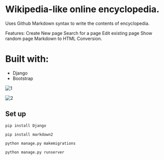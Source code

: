 # Wikipedia-like online encyclopedia.

Uses Github Markdown syntax to write the contents of encyclopedia.

Features:
Create New page
Search for a page
Edit existing page
Show random page
Markdown to HTML Conversion.

# Built with:
- Django
- Bootstrap

![1](https://user-images.githubusercontent.com/96381612/206857379-93343caf-d663-42ac-9219-e95de0a063d4.png)


![2](https://user-images.githubusercontent.com/96381612/206857381-490faf8c-9043-49fe-ba7f-47018dd2cd75.png)

## Set up
`pip install Django`

`pip install markdown2` 

`python manage.py makemigrations`

`python manage.py runserver`
